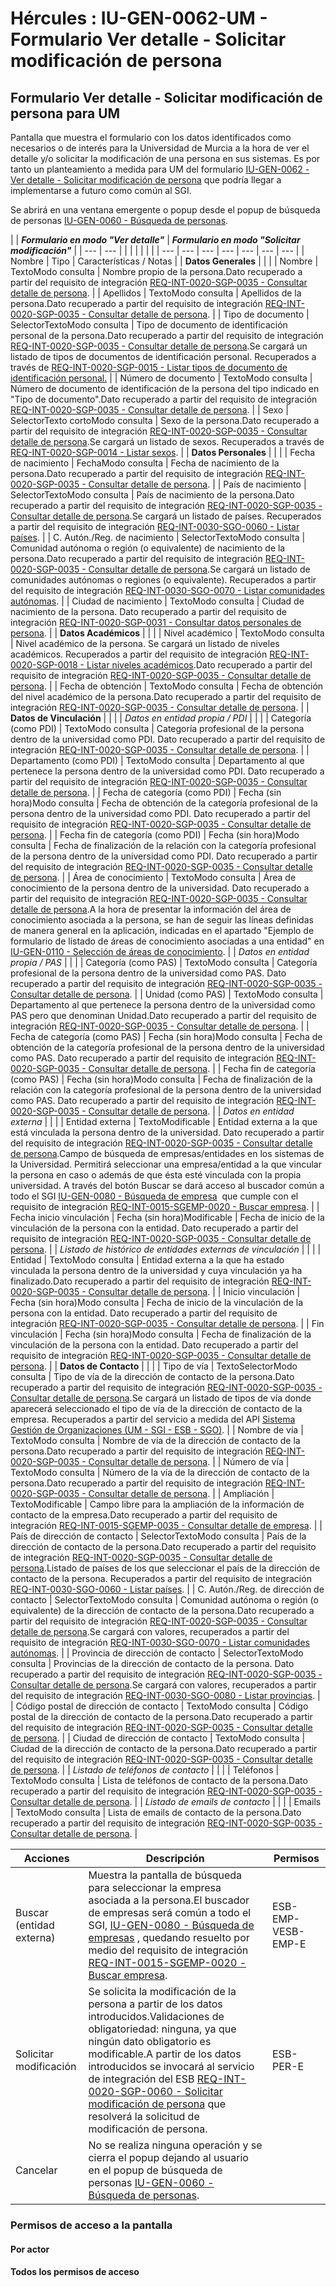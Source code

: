 # Hércules : IU\-GEN\-0062\-UM \- Formulario Ver detalle \- Solicitar modificación de persona







## Formulario Ver detalle \- Solicitar modificación de persona para UM

Pantalla que muestra el formulario con los datos identificados como necesarios o de interés para la Universidad de Murcia a la hora de ver el detalle y/o solicitar la modificación de una persona en sus sistemas. Es por tanto un planteamiento a medida para UM del formulario [IU\-GEN\-0062 \- Ver detalle \- Solicitar modificación de persona](https://confluence.um.es/confluence/pages/createpage.action?spaceKey=HERCULES&title=IU-GEN-0062+-+Ver+detalle+-+Solicitar+modificaci%C3%B3n+de+persona&linkCreation=true&fromPageId=597853089 "/confluence/pages/createpage.action?spaceKey=HERCULES&title=IU-GEN-0062+-+Ver+detalle+-+Solicitar+modificaci%C3%B3n+de+persona&linkCreation=true&fromPageId=597853089") que podría llegar a implementarse a futuro como común al SGI.

Se abrirá en una ventana emergente o popup desde el popup de búsqueda de personas [IU\-GEN\-0060 \- Búsqueda de personas](/hercules/sgi-sistema-de-gestion-de-investigacion/requisitos-y-analisis-funcional/analisis-funcional-sgi-hercules/gen-aspectos-generales/sha-buscadores-y-listados-comunes/iu-gen-0060-busqueda-de-personas.md "/hercules/sgi-sistema-de-gestion-de-investigacion/requisitos-y-analisis-funcional/analisis-funcional-sgi-hercules/gen-aspectos-generales/sha-buscadores-y-listados-comunes/iu-gen-0060-busqueda-de-personas.md").



| | ***Formulario en modo "Ver detalle"*** | ***Formulario en modo "Solicitar modificación"*** | | --- | --- | |  |  | | | |
| --- | --- | --- | --- | --- | --- | --- |
| Nombre | Tipo | Características / Notas |
| **Datos Generales** | | |
| Nombre | TextoModo consulta | Nombre propio de la persona.Dato recuperado a partir del requisito de integración [REQ\-INT\-0020\-SGP\-0035 \- Consultar detalle de persona](/hercules/sgi-sistema-de-gestion-de-investigacion/requisitos-y-analisis-funcional/analisis-funcional-sgi-hercules/gen-aspectos-generales/int-requisitos-de-integracion/req-int-0020-sgp-integracion-con-sistema-de-gestion-de-personas/req-int-0020-sgp-0035-consultar-detalle-de-persona.md "/hercules/sgi-sistema-de-gestion-de-investigacion/requisitos-y-analisis-funcional/analisis-funcional-sgi-hercules/gen-aspectos-generales/int-requisitos-de-integracion/req-int-0020-sgp-integracion-con-sistema-de-gestion-de-personas/req-int-0020-sgp-0035-consultar-detalle-de-persona.md"). |
| Apellidos | TextoModo consulta | Apellidos de la persona.Dato recuperado a partir del requisito de integración [REQ\-INT\-0020\-SGP\-0035 \- Consultar detalle de persona](/hercules/sgi-sistema-de-gestion-de-investigacion/requisitos-y-analisis-funcional/analisis-funcional-sgi-hercules/gen-aspectos-generales/int-requisitos-de-integracion/req-int-0020-sgp-integracion-con-sistema-de-gestion-de-personas/req-int-0020-sgp-0035-consultar-detalle-de-persona.md "/hercules/sgi-sistema-de-gestion-de-investigacion/requisitos-y-analisis-funcional/analisis-funcional-sgi-hercules/gen-aspectos-generales/int-requisitos-de-integracion/req-int-0020-sgp-integracion-con-sistema-de-gestion-de-personas/req-int-0020-sgp-0035-consultar-detalle-de-persona.md"). |
| Tipo de documento | SelectorTextoModo consulta | Tipo de documento de identificación personal de la persona.Dato recuperado a partir del requisito de integración [REQ\-INT\-0020\-SGP\-0035 \- Consultar detalle de persona](/hercules/sgi-sistema-de-gestion-de-investigacion/requisitos-y-analisis-funcional/analisis-funcional-sgi-hercules/gen-aspectos-generales/int-requisitos-de-integracion/req-int-0020-sgp-integracion-con-sistema-de-gestion-de-personas/req-int-0020-sgp-0035-consultar-detalle-de-persona.md "/hercules/sgi-sistema-de-gestion-de-investigacion/requisitos-y-analisis-funcional/analisis-funcional-sgi-hercules/gen-aspectos-generales/int-requisitos-de-integracion/req-int-0020-sgp-integracion-con-sistema-de-gestion-de-personas/req-int-0020-sgp-0035-consultar-detalle-de-persona.md").Se cargará un listado de tipos de documentos de identificación personal. Recuperados a través de [REQ\-INT\-0020\-SGP\-0015 \- Listar tipos de documento de identificación personal.](/hercules/sgi-sistema-de-gestion-de-investigacion/requisitos-y-analisis-funcional/analisis-funcional-sgi-hercules/gen-aspectos-generales/int-requisitos-de-integracion/req-int-0020-sgp-integracion-con-sistema-de-gestion-de-personas/req-int-0020-sgp-0015-listar-tipos-de-documento-de-identificacion-personal.md "/hercules/sgi-sistema-de-gestion-de-investigacion/requisitos-y-analisis-funcional/analisis-funcional-sgi-hercules/gen-aspectos-generales/int-requisitos-de-integracion/req-int-0020-sgp-integracion-con-sistema-de-gestion-de-personas/req-int-0020-sgp-0015-listar-tipos-de-documento-de-identificacion-personal.md") |
| Número de documento | TextoModo consulta | Número de documento de identificación de la persona del tipo indicado en "Tipo de documento".Dato recuperado a partir del requisito de integración [REQ\-INT\-0020\-SGP\-0035 \- Consultar detalle de persona](/hercules/sgi-sistema-de-gestion-de-investigacion/requisitos-y-analisis-funcional/analisis-funcional-sgi-hercules/gen-aspectos-generales/int-requisitos-de-integracion/req-int-0020-sgp-integracion-con-sistema-de-gestion-de-personas/req-int-0020-sgp-0035-consultar-detalle-de-persona.md "/hercules/sgi-sistema-de-gestion-de-investigacion/requisitos-y-analisis-funcional/analisis-funcional-sgi-hercules/gen-aspectos-generales/int-requisitos-de-integracion/req-int-0020-sgp-integracion-con-sistema-de-gestion-de-personas/req-int-0020-sgp-0035-consultar-detalle-de-persona.md"). |
| Sexo | SelectorTexto cortoModo consulta | Sexo de la persona.Dato recuperado a partir del requisito de integración [REQ\-INT\-0020\-SGP\-0035 \- Consultar detalle de persona](/hercules/sgi-sistema-de-gestion-de-investigacion/requisitos-y-analisis-funcional/analisis-funcional-sgi-hercules/gen-aspectos-generales/int-requisitos-de-integracion/req-int-0020-sgp-integracion-con-sistema-de-gestion-de-personas/req-int-0020-sgp-0035-consultar-detalle-de-persona.md "/hercules/sgi-sistema-de-gestion-de-investigacion/requisitos-y-analisis-funcional/analisis-funcional-sgi-hercules/gen-aspectos-generales/int-requisitos-de-integracion/req-int-0020-sgp-integracion-con-sistema-de-gestion-de-personas/req-int-0020-sgp-0035-consultar-detalle-de-persona.md").Se cargará un listado de sexos. Recuperados a través de [REQ\-INT\-0020\-SGP\-0014 \- Listar sexos](/hercules/sgi-sistema-de-gestion-de-investigacion/requisitos-y-analisis-funcional/analisis-funcional-sgi-hercules/gen-aspectos-generales/int-requisitos-de-integracion/req-int-0020-sgp-integracion-con-sistema-de-gestion-de-personas/req-int-0020-sgp-0014-listar-sexos.md "/hercules/sgi-sistema-de-gestion-de-investigacion/requisitos-y-analisis-funcional/analisis-funcional-sgi-hercules/gen-aspectos-generales/int-requisitos-de-integracion/req-int-0020-sgp-integracion-con-sistema-de-gestion-de-personas/req-int-0020-sgp-0014-listar-sexos.md"). |
| **Datos Personales** | | |
| Fecha de nacimiento | FechaModo consulta | Fecha de nacimiento de la persona.Dato recuperado a partir del requisito de integración [REQ\-INT\-0020\-SGP\-0035 \- Consultar detalle de persona](/hercules/sgi-sistema-de-gestion-de-investigacion/requisitos-y-analisis-funcional/analisis-funcional-sgi-hercules/gen-aspectos-generales/int-requisitos-de-integracion/req-int-0020-sgp-integracion-con-sistema-de-gestion-de-personas/req-int-0020-sgp-0035-consultar-detalle-de-persona.md "/hercules/sgi-sistema-de-gestion-de-investigacion/requisitos-y-analisis-funcional/analisis-funcional-sgi-hercules/gen-aspectos-generales/int-requisitos-de-integracion/req-int-0020-sgp-integracion-con-sistema-de-gestion-de-personas/req-int-0020-sgp-0035-consultar-detalle-de-persona.md"). |
| País de nacimiento | SelectorTextoModo consulta | País de nacimiento de la persona.Dato recuperado a partir del requisito de integración [REQ\-INT\-0020\-SGP\-0035 \- Consultar detalle de persona](/hercules/sgi-sistema-de-gestion-de-investigacion/requisitos-y-analisis-funcional/analisis-funcional-sgi-hercules/gen-aspectos-generales/int-requisitos-de-integracion/req-int-0020-sgp-integracion-con-sistema-de-gestion-de-personas/req-int-0020-sgp-0035-consultar-detalle-de-persona.md "/hercules/sgi-sistema-de-gestion-de-investigacion/requisitos-y-analisis-funcional/analisis-funcional-sgi-hercules/gen-aspectos-generales/int-requisitos-de-integracion/req-int-0020-sgp-integracion-con-sistema-de-gestion-de-personas/req-int-0020-sgp-0035-consultar-detalle-de-persona.md").Se cargará un listado de países. Recuperados a partir del requisito de integración [REQ\-INT\-0030\-SGO\-0060 \- Listar países](https://confluence.um.es/confluence/pages/viewpage.action?pageId=103891354 "https://confluence.um.es/confluence/pages/viewpage.action?pageId=103891354"). |
| C. Autón./Reg. de nacimiento | SelectorTextoModo consulta | Comunidad autónoma o región (o equivalente) de nacimiento de la persona.Dato recuperado a partir del requisito de integración [REQ\-INT\-0020\-SGP\-0035 \- Consultar detalle de persona](/hercules/sgi-sistema-de-gestion-de-investigacion/requisitos-y-analisis-funcional/analisis-funcional-sgi-hercules/gen-aspectos-generales/int-requisitos-de-integracion/req-int-0020-sgp-integracion-con-sistema-de-gestion-de-personas/req-int-0020-sgp-0035-consultar-detalle-de-persona.md "/hercules/sgi-sistema-de-gestion-de-investigacion/requisitos-y-analisis-funcional/analisis-funcional-sgi-hercules/gen-aspectos-generales/int-requisitos-de-integracion/req-int-0020-sgp-integracion-con-sistema-de-gestion-de-personas/req-int-0020-sgp-0035-consultar-detalle-de-persona.md").Se cargará un listado de comunidades autónomas o regiones (o equivalente). Recuperados a partir del requisito de integración [REQ\-INT\-0030\-SGO\-0070 \- Listar comunidades autónomas](https://confluence.um.es/confluence/pages/viewpage.action?pageId=103891356 "https://confluence.um.es/confluence/pages/viewpage.action?pageId=103891356"). |
| Ciudad de nacimiento | TextoModo consulta | Ciudad de nacimiento de la persona. Dato recuperado a partir del requisito de integración [REQ\-INT\-0020\-SGP\-0031 \- Consultar datos personales de persona](https://confluence.um.es/confluence/display/HERCULES/REQ-INT-0020-SGP-0031+-+Consultar+datos+personales+de+persona "https://confluence.um.es/confluence/display/HERCULES/REQ-INT-0020-SGP-0031+-+Consultar+datos+personales+de+persona"). |
| **Datos Académicos** | | |
| Nivel académico | TextoModo consulta | Nivel académico de la persona. Se cargará un listado de niveles académicos. Recuperados a partir del requisito de integración [REQ\-INT\-0020\-SGP\-0018 \- Listar niveles académicos](/hercules/sgi-sistema-de-gestion-de-investigacion/requisitos-y-analisis-funcional/analisis-funcional-sgi-hercules/gen-aspectos-generales/int-requisitos-de-integracion/req-int-0020-sgp-integracion-con-sistema-de-gestion-de-personas/req-int-0020-sgp-0018-listar-niveles-academicos.md "/hercules/sgi-sistema-de-gestion-de-investigacion/requisitos-y-analisis-funcional/analisis-funcional-sgi-hercules/gen-aspectos-generales/int-requisitos-de-integracion/req-int-0020-sgp-integracion-con-sistema-de-gestion-de-personas/req-int-0020-sgp-0018-listar-niveles-academicos.md").Dato recuperado a partir del requisito de integración [REQ\-INT\-0020\-SGP\-0035 \- Consultar detalle de persona](/hercules/sgi-sistema-de-gestion-de-investigacion/requisitos-y-analisis-funcional/analisis-funcional-sgi-hercules/gen-aspectos-generales/int-requisitos-de-integracion/req-int-0020-sgp-integracion-con-sistema-de-gestion-de-personas/req-int-0020-sgp-0035-consultar-detalle-de-persona.md "/hercules/sgi-sistema-de-gestion-de-investigacion/requisitos-y-analisis-funcional/analisis-funcional-sgi-hercules/gen-aspectos-generales/int-requisitos-de-integracion/req-int-0020-sgp-integracion-con-sistema-de-gestion-de-personas/req-int-0020-sgp-0035-consultar-detalle-de-persona.md"). |
| Fecha de obtención | TextoModo consulta | Fecha de obtención del nivel académico de la persona.Dato recuperado a partir del requisito de integración [REQ\-INT\-0020\-SGP\-0035 \- Consultar detalle de persona](/hercules/sgi-sistema-de-gestion-de-investigacion/requisitos-y-analisis-funcional/analisis-funcional-sgi-hercules/gen-aspectos-generales/int-requisitos-de-integracion/req-int-0020-sgp-integracion-con-sistema-de-gestion-de-personas/req-int-0020-sgp-0035-consultar-detalle-de-persona.md "/hercules/sgi-sistema-de-gestion-de-investigacion/requisitos-y-analisis-funcional/analisis-funcional-sgi-hercules/gen-aspectos-generales/int-requisitos-de-integracion/req-int-0020-sgp-integracion-con-sistema-de-gestion-de-personas/req-int-0020-sgp-0035-consultar-detalle-de-persona.md"). |
| **Datos de Vinculación** | | |
| *Datos en entidad propia / PDI* | | |
| Categoría (como PDI) | TextoModo consulta | Categoría profesional de la persona dentro de la universidad como PDI. Dato recuperado a partir del requisito de integración [REQ\-INT\-0020\-SGP\-0035 \- Consultar detalle de persona](/hercules/sgi-sistema-de-gestion-de-investigacion/requisitos-y-analisis-funcional/analisis-funcional-sgi-hercules/gen-aspectos-generales/int-requisitos-de-integracion/req-int-0020-sgp-integracion-con-sistema-de-gestion-de-personas/req-int-0020-sgp-0035-consultar-detalle-de-persona.md "/hercules/sgi-sistema-de-gestion-de-investigacion/requisitos-y-analisis-funcional/analisis-funcional-sgi-hercules/gen-aspectos-generales/int-requisitos-de-integracion/req-int-0020-sgp-integracion-con-sistema-de-gestion-de-personas/req-int-0020-sgp-0035-consultar-detalle-de-persona.md"). |
| Departamento (como PDI) | TextoModo consulta | Departamento al que pertenece la persona dentro de la universidad como PDI. Dato recuperado a partir del requisito de integración [REQ\-INT\-0020\-SGP\-0035 \- Consultar detalle de persona](/hercules/sgi-sistema-de-gestion-de-investigacion/requisitos-y-analisis-funcional/analisis-funcional-sgi-hercules/gen-aspectos-generales/int-requisitos-de-integracion/req-int-0020-sgp-integracion-con-sistema-de-gestion-de-personas/req-int-0020-sgp-0035-consultar-detalle-de-persona.md "/hercules/sgi-sistema-de-gestion-de-investigacion/requisitos-y-analisis-funcional/analisis-funcional-sgi-hercules/gen-aspectos-generales/int-requisitos-de-integracion/req-int-0020-sgp-integracion-con-sistema-de-gestion-de-personas/req-int-0020-sgp-0035-consultar-detalle-de-persona.md"). |
| Fecha de categoría (como PDI) | Fecha (sin hora)Modo consulta | Fecha de obtención de la categoría profesional de la persona dentro de la universidad como PDI. Dato recuperado a partir del requisito de integración [REQ\-INT\-0020\-SGP\-0035 \- Consultar detalle de persona](/hercules/sgi-sistema-de-gestion-de-investigacion/requisitos-y-analisis-funcional/analisis-funcional-sgi-hercules/gen-aspectos-generales/int-requisitos-de-integracion/req-int-0020-sgp-integracion-con-sistema-de-gestion-de-personas/req-int-0020-sgp-0035-consultar-detalle-de-persona.md "/hercules/sgi-sistema-de-gestion-de-investigacion/requisitos-y-analisis-funcional/analisis-funcional-sgi-hercules/gen-aspectos-generales/int-requisitos-de-integracion/req-int-0020-sgp-integracion-con-sistema-de-gestion-de-personas/req-int-0020-sgp-0035-consultar-detalle-de-persona.md"). |
| Fecha fin de categoría (como PDI) | Fecha (sin hora)Modo consulta | Fecha de finalización de la relación con la categoría profesional de la persona dentro de la universidad como PDI. Dato recuperado a partir del requisito de integración [REQ\-INT\-0020\-SGP\-0035 \- Consultar detalle de persona](/hercules/sgi-sistema-de-gestion-de-investigacion/requisitos-y-analisis-funcional/analisis-funcional-sgi-hercules/gen-aspectos-generales/int-requisitos-de-integracion/req-int-0020-sgp-integracion-con-sistema-de-gestion-de-personas/req-int-0020-sgp-0035-consultar-detalle-de-persona.md "/hercules/sgi-sistema-de-gestion-de-investigacion/requisitos-y-analisis-funcional/analisis-funcional-sgi-hercules/gen-aspectos-generales/int-requisitos-de-integracion/req-int-0020-sgp-integracion-con-sistema-de-gestion-de-personas/req-int-0020-sgp-0035-consultar-detalle-de-persona.md"). |
| Área de conocimiento | TextoModo consulta | Área de conocimiento de la persona dentro de la universidad. Dato recuperado a partir del requisito de integración [REQ\-INT\-0020\-SGP\-0035 \- Consultar detalle de persona](/hercules/sgi-sistema-de-gestion-de-investigacion/requisitos-y-analisis-funcional/analisis-funcional-sgi-hercules/gen-aspectos-generales/int-requisitos-de-integracion/req-int-0020-sgp-integracion-con-sistema-de-gestion-de-personas/req-int-0020-sgp-0035-consultar-detalle-de-persona.md "/hercules/sgi-sistema-de-gestion-de-investigacion/requisitos-y-analisis-funcional/analisis-funcional-sgi-hercules/gen-aspectos-generales/int-requisitos-de-integracion/req-int-0020-sgp-integracion-con-sistema-de-gestion-de-personas/req-int-0020-sgp-0035-consultar-detalle-de-persona.md").A la hora de presentar la información del área de conocimiento asociada a la persona, se han de seguir las líneas definidas de manera general en la aplicación, indicadas en el apartado "Ejemplo de formulario de listado de áreas de conocimiento asociadas a una entidad" en [IU\-GEN\-0110 \- Selección de áreas de conocimiento](/hercules/sgi-sistema-de-gestion-de-investigacion/requisitos-y-analisis-funcional/analisis-funcional-sgi-hercules/gen-aspectos-generales/sha-buscadores-y-listados-comunes/iu-gen-0110-seleccion-de-areas-de-conocimiento.md "/hercules/sgi-sistema-de-gestion-de-investigacion/requisitos-y-analisis-funcional/analisis-funcional-sgi-hercules/gen-aspectos-generales/sha-buscadores-y-listados-comunes/iu-gen-0110-seleccion-de-areas-de-conocimiento.md"). |
| *Datos en entidad propia / PAS* |  |  |
| Categoría (como PAS) | TextoModo consulta | Categoría profesional de la persona dentro de la universidad como PAS. Dato recuperado a partir del requisito de integración [REQ\-INT\-0020\-SGP\-0035 \- Consultar detalle de persona](/hercules/sgi-sistema-de-gestion-de-investigacion/requisitos-y-analisis-funcional/analisis-funcional-sgi-hercules/gen-aspectos-generales/int-requisitos-de-integracion/req-int-0020-sgp-integracion-con-sistema-de-gestion-de-personas/req-int-0020-sgp-0035-consultar-detalle-de-persona.md "/hercules/sgi-sistema-de-gestion-de-investigacion/requisitos-y-analisis-funcional/analisis-funcional-sgi-hercules/gen-aspectos-generales/int-requisitos-de-integracion/req-int-0020-sgp-integracion-con-sistema-de-gestion-de-personas/req-int-0020-sgp-0035-consultar-detalle-de-persona.md"). |
| Unidad (como PAS) | TextoModo consulta | Departamento al que pertenece la persona dentro de la universidad como PAS pero que denominan Unidad.Dato recuperado a partir del requisito de integración [REQ\-INT\-0020\-SGP\-0035 \- Consultar detalle de persona](/hercules/sgi-sistema-de-gestion-de-investigacion/requisitos-y-analisis-funcional/analisis-funcional-sgi-hercules/gen-aspectos-generales/int-requisitos-de-integracion/req-int-0020-sgp-integracion-con-sistema-de-gestion-de-personas/req-int-0020-sgp-0035-consultar-detalle-de-persona.md "/hercules/sgi-sistema-de-gestion-de-investigacion/requisitos-y-analisis-funcional/analisis-funcional-sgi-hercules/gen-aspectos-generales/int-requisitos-de-integracion/req-int-0020-sgp-integracion-con-sistema-de-gestion-de-personas/req-int-0020-sgp-0035-consultar-detalle-de-persona.md"). |
| Fecha de categoría (como PAS) | Fecha (sin hora)Modo consulta | Fecha de obtención de la categoría profesional de la persona dentro de la universidad como PAS. Dato recuperado a partir del requisito de integración [REQ\-INT\-0020\-SGP\-0035 \- Consultar detalle de persona](/hercules/sgi-sistema-de-gestion-de-investigacion/requisitos-y-analisis-funcional/analisis-funcional-sgi-hercules/gen-aspectos-generales/int-requisitos-de-integracion/req-int-0020-sgp-integracion-con-sistema-de-gestion-de-personas/req-int-0020-sgp-0035-consultar-detalle-de-persona.md "/hercules/sgi-sistema-de-gestion-de-investigacion/requisitos-y-analisis-funcional/analisis-funcional-sgi-hercules/gen-aspectos-generales/int-requisitos-de-integracion/req-int-0020-sgp-integracion-con-sistema-de-gestion-de-personas/req-int-0020-sgp-0035-consultar-detalle-de-persona.md"). |
| Fecha fin de categoría (como PAS) | Fecha (sin hora)Modo consulta | Fecha de finalización de la relación con la categoría profesional de la persona dentro de la universidad como PAS. Dato recuperado a partir del requisito de integración [REQ\-INT\-0020\-SGP\-0035 \- Consultar detalle de persona](/hercules/sgi-sistema-de-gestion-de-investigacion/requisitos-y-analisis-funcional/analisis-funcional-sgi-hercules/gen-aspectos-generales/int-requisitos-de-integracion/req-int-0020-sgp-integracion-con-sistema-de-gestion-de-personas/req-int-0020-sgp-0035-consultar-detalle-de-persona.md "/hercules/sgi-sistema-de-gestion-de-investigacion/requisitos-y-analisis-funcional/analisis-funcional-sgi-hercules/gen-aspectos-generales/int-requisitos-de-integracion/req-int-0020-sgp-integracion-con-sistema-de-gestion-de-personas/req-int-0020-sgp-0035-consultar-detalle-de-persona.md"). |
| *Datos en entidad externa* | | |
| Entidad externa | TextoModificable | Entidad externa a la que está vinculada la persona dentro de la universidad.  Dato recuperado a partir del requisito de integración [REQ\-INT\-0020\-SGP\-0035 \- Consultar detalle de persona](/hercules/sgi-sistema-de-gestion-de-investigacion/requisitos-y-analisis-funcional/analisis-funcional-sgi-hercules/gen-aspectos-generales/int-requisitos-de-integracion/req-int-0020-sgp-integracion-con-sistema-de-gestion-de-personas/req-int-0020-sgp-0035-consultar-detalle-de-persona.md "/hercules/sgi-sistema-de-gestion-de-investigacion/requisitos-y-analisis-funcional/analisis-funcional-sgi-hercules/gen-aspectos-generales/int-requisitos-de-integracion/req-int-0020-sgp-integracion-con-sistema-de-gestion-de-personas/req-int-0020-sgp-0035-consultar-detalle-de-persona.md").Campo de búsqueda de empresas/entidades en los sistemas de la Universidad. Permitirá seleccionar una empresa/entidad a la que vincular la persona en caso o además de que ésta esté vinculada con la propia universidad. A través del botón Buscar se dará acceso al buscador común a todo el SGI [IU\-GEN\-0080 \- Búsqueda de empresa](https://confluence.um.es/confluence/pages/viewpage.action?pageId=221381545 "https://confluence.um.es/confluence/pages/viewpage.action?pageId=221381545")  que cumple con el requisito de integración [REQ\-INT\-0015\-SGEMP\-0020 \- Buscar empresa](https://confluence.um.es/confluence/display/HERCULES/REQ-INT-0015-SGEMP-0020+-+Buscar+empresa "https://confluence.um.es/confluence/display/HERCULES/REQ-INT-0015-SGEMP-0020+-+Buscar+empresa"). |
| Fecha inicio vinculación | Fecha (sin hora)Modificable | Fecha de inicio de la vinculación de la persona con la entidad. Dato recuperado a partir del requisito de integración [REQ\-INT\-0020\-SGP\-0035 \- Consultar detalle de persona](/hercules/sgi-sistema-de-gestion-de-investigacion/requisitos-y-analisis-funcional/analisis-funcional-sgi-hercules/gen-aspectos-generales/int-requisitos-de-integracion/req-int-0020-sgp-integracion-con-sistema-de-gestion-de-personas/req-int-0020-sgp-0035-consultar-detalle-de-persona.md "/hercules/sgi-sistema-de-gestion-de-investigacion/requisitos-y-analisis-funcional/analisis-funcional-sgi-hercules/gen-aspectos-generales/int-requisitos-de-integracion/req-int-0020-sgp-integracion-con-sistema-de-gestion-de-personas/req-int-0020-sgp-0035-consultar-detalle-de-persona.md"). |
| *Listado de histórico de entidades externas de vinculación* | | |
| Entidad | TextoModo consulta | Entidad externa a la que ha estado vinculada la persona dentro de la universidad y cuya vinculación ya ha finalizado.Dato recuperado a partir del requisito de integración [REQ\-INT\-0020\-SGP\-0035 \- Consultar detalle de persona](/hercules/sgi-sistema-de-gestion-de-investigacion/requisitos-y-analisis-funcional/analisis-funcional-sgi-hercules/gen-aspectos-generales/int-requisitos-de-integracion/req-int-0020-sgp-integracion-con-sistema-de-gestion-de-personas/req-int-0020-sgp-0035-consultar-detalle-de-persona.md "/hercules/sgi-sistema-de-gestion-de-investigacion/requisitos-y-analisis-funcional/analisis-funcional-sgi-hercules/gen-aspectos-generales/int-requisitos-de-integracion/req-int-0020-sgp-integracion-con-sistema-de-gestion-de-personas/req-int-0020-sgp-0035-consultar-detalle-de-persona.md"). |
| Inicio vinculación | Fecha (sin hora)Modo consulta | Fecha de inicio de la vinculación de la persona con la entidad. Dato recuperado a partir del requisito de integración [REQ\-INT\-0020\-SGP\-0035 \- Consultar detalle de persona](/hercules/sgi-sistema-de-gestion-de-investigacion/requisitos-y-analisis-funcional/analisis-funcional-sgi-hercules/gen-aspectos-generales/int-requisitos-de-integracion/req-int-0020-sgp-integracion-con-sistema-de-gestion-de-personas/req-int-0020-sgp-0035-consultar-detalle-de-persona.md "/hercules/sgi-sistema-de-gestion-de-investigacion/requisitos-y-analisis-funcional/analisis-funcional-sgi-hercules/gen-aspectos-generales/int-requisitos-de-integracion/req-int-0020-sgp-integracion-con-sistema-de-gestion-de-personas/req-int-0020-sgp-0035-consultar-detalle-de-persona.md"). |
| Fin vinculación | Fecha (sin hora)Modo consulta | Fecha de finalización de la vinculación de la persona con la entidad. Dato recuperado a partir del requisito de integración [REQ\-INT\-0020\-SGP\-0035 \- Consultar detalle de persona](/hercules/sgi-sistema-de-gestion-de-investigacion/requisitos-y-analisis-funcional/analisis-funcional-sgi-hercules/gen-aspectos-generales/int-requisitos-de-integracion/req-int-0020-sgp-integracion-con-sistema-de-gestion-de-personas/req-int-0020-sgp-0035-consultar-detalle-de-persona.md "/hercules/sgi-sistema-de-gestion-de-investigacion/requisitos-y-analisis-funcional/analisis-funcional-sgi-hercules/gen-aspectos-generales/int-requisitos-de-integracion/req-int-0020-sgp-integracion-con-sistema-de-gestion-de-personas/req-int-0020-sgp-0035-consultar-detalle-de-persona.md"). |
| **Datos de Contacto** | | |
| Tipo de vía | TextoSelectorModo consulta | Tipo de vía de la dirección de contacto de la persona.Dato recuperado a partir del requisito de integración [REQ\-INT\-0020\-SGP\-0035 \- Consultar detalle de persona](/hercules/sgi-sistema-de-gestion-de-investigacion/requisitos-y-analisis-funcional/analisis-funcional-sgi-hercules/gen-aspectos-generales/int-requisitos-de-integracion/req-int-0020-sgp-integracion-con-sistema-de-gestion-de-personas/req-int-0020-sgp-0035-consultar-detalle-de-persona.md "/hercules/sgi-sistema-de-gestion-de-investigacion/requisitos-y-analisis-funcional/analisis-funcional-sgi-hercules/gen-aspectos-generales/int-requisitos-de-integracion/req-int-0020-sgp-integracion-con-sistema-de-gestion-de-personas/req-int-0020-sgp-0035-consultar-detalle-de-persona.md").Se cargará un listado de tipos de vía donde aparecerá seleccionado el tipo de vía de la dirección de contacto de la empresa. Recuperados a partir del servicio a medida del API [Sistema Gestión de Organizaciones (UM \- SGI \- ESB \- SGO)](/hercules/sgi-sistema-de-gestion-de-investigacion/guia-de-implantacion-checklist/um-universidad-de-murcia/sistema-de-gestion-de-investigacion-apis-integracion/sistema-gestion-de-organizaciones-um-sgi-esb-sgo.md "/hercules/sgi-sistema-de-gestion-de-investigacion/guia-de-implantacion-checklist/um-universidad-de-murcia/sistema-de-gestion-de-investigacion-apis-integracion/sistema-gestion-de-organizaciones-um-sgi-esb-sgo.md"). |
| Nombre de vía | TextoModo consulta | Nombre de vía de la dirección de contacto de la persona.Dato recuperado a partir del requisito de integración [REQ\-INT\-0020\-SGP\-0035 \- Consultar detalle de persona](/hercules/sgi-sistema-de-gestion-de-investigacion/requisitos-y-analisis-funcional/analisis-funcional-sgi-hercules/gen-aspectos-generales/int-requisitos-de-integracion/req-int-0020-sgp-integracion-con-sistema-de-gestion-de-personas/req-int-0020-sgp-0035-consultar-detalle-de-persona.md "/hercules/sgi-sistema-de-gestion-de-investigacion/requisitos-y-analisis-funcional/analisis-funcional-sgi-hercules/gen-aspectos-generales/int-requisitos-de-integracion/req-int-0020-sgp-integracion-con-sistema-de-gestion-de-personas/req-int-0020-sgp-0035-consultar-detalle-de-persona.md"). |
| Número de vía | TextoModo consulta | Número de la vía de la dirección de contacto de la persona.Dato recuperado a partir del requisito de integración [REQ\-INT\-0020\-SGP\-0035 \- Consultar detalle de persona](/hercules/sgi-sistema-de-gestion-de-investigacion/requisitos-y-analisis-funcional/analisis-funcional-sgi-hercules/gen-aspectos-generales/int-requisitos-de-integracion/req-int-0020-sgp-integracion-con-sistema-de-gestion-de-personas/req-int-0020-sgp-0035-consultar-detalle-de-persona.md "/hercules/sgi-sistema-de-gestion-de-investigacion/requisitos-y-analisis-funcional/analisis-funcional-sgi-hercules/gen-aspectos-generales/int-requisitos-de-integracion/req-int-0020-sgp-integracion-con-sistema-de-gestion-de-personas/req-int-0020-sgp-0035-consultar-detalle-de-persona.md"). |
| Ampliación | TextoModificable | Campo libre para la ampliación de la información de contacto de la empresa.Dato recuperado a partir del requisito de integración [REQ\-INT\-0015\-SGEMP\-0035 \- Consultar detalle de empresa](https://confluence.um.es/confluence/display/HERCULES/REQ-INT-0015-SGEMP-0035+-+Consultar+detalle+de+empresa "https://confluence.um.es/confluence/display/HERCULES/REQ-INT-0015-SGEMP-0035+-+Consultar+detalle+de+empresa"). |
| País de dirección de contacto | SelectorTextoModo consulta | País de la dirección de contacto de la persona.Dato recuperado a partir del requisito de integración [REQ\-INT\-0020\-SGP\-0035 \- Consultar detalle de persona](/hercules/sgi-sistema-de-gestion-de-investigacion/requisitos-y-analisis-funcional/analisis-funcional-sgi-hercules/gen-aspectos-generales/int-requisitos-de-integracion/req-int-0020-sgp-integracion-con-sistema-de-gestion-de-personas/req-int-0020-sgp-0035-consultar-detalle-de-persona.md "/hercules/sgi-sistema-de-gestion-de-investigacion/requisitos-y-analisis-funcional/analisis-funcional-sgi-hercules/gen-aspectos-generales/int-requisitos-de-integracion/req-int-0020-sgp-integracion-con-sistema-de-gestion-de-personas/req-int-0020-sgp-0035-consultar-detalle-de-persona.md").Listado de países de los que seleccionar el país de la dirección de contacto de la persona. Recuperados a partir del requisito de integración [REQ\-INT\-0030\-SGO\-0060 \- Listar países](https://confluence.um.es/confluence/pages/viewpage.action?pageId=103891354 "https://confluence.um.es/confluence/pages/viewpage.action?pageId=103891354"). |
| C. Autón./Reg. de dirección de contacto | SelectorTextoModo consulta | Comunidad autónoma o región (o equivalente) de la dirección de contacto de la persona.Dato recuperado a partir del requisito de integración [REQ\-INT\-0020\-SGP\-0035 \- Consultar detalle de persona](/hercules/sgi-sistema-de-gestion-de-investigacion/requisitos-y-analisis-funcional/analisis-funcional-sgi-hercules/gen-aspectos-generales/int-requisitos-de-integracion/req-int-0020-sgp-integracion-con-sistema-de-gestion-de-personas/req-int-0020-sgp-0035-consultar-detalle-de-persona.md "/hercules/sgi-sistema-de-gestion-de-investigacion/requisitos-y-analisis-funcional/analisis-funcional-sgi-hercules/gen-aspectos-generales/int-requisitos-de-integracion/req-int-0020-sgp-integracion-con-sistema-de-gestion-de-personas/req-int-0020-sgp-0035-consultar-detalle-de-persona.md").Se cargará con valores, recuperados a partir del requisito de integración [REQ\-INT\-0030\-SGO\-0070 \- Listar comunidades autónomas](https://confluence.um.es/confluence/pages/viewpage.action?pageId=103891356 "https://confluence.um.es/confluence/pages/viewpage.action?pageId=103891356"). |
| Provincia de dirección de contacto | SelectorTextoModo consulta | Provincias de la dirección de contacto de la persona. Dato recuperado a partir del requisito de integración [REQ\-INT\-0020\-SGP\-0035 \- Consultar detalle de persona](/hercules/sgi-sistema-de-gestion-de-investigacion/requisitos-y-analisis-funcional/analisis-funcional-sgi-hercules/gen-aspectos-generales/int-requisitos-de-integracion/req-int-0020-sgp-integracion-con-sistema-de-gestion-de-personas/req-int-0020-sgp-0035-consultar-detalle-de-persona.md "/hercules/sgi-sistema-de-gestion-de-investigacion/requisitos-y-analisis-funcional/analisis-funcional-sgi-hercules/gen-aspectos-generales/int-requisitos-de-integracion/req-int-0020-sgp-integracion-con-sistema-de-gestion-de-personas/req-int-0020-sgp-0035-consultar-detalle-de-persona.md").Se cargará con valores, recuperados a partir del requisito de integración [REQ\-INT\-0030\-SGO\-0080 \- Listar provincias](https://confluence.um.es/confluence/display/HERCULES/REQ-INT-0030-SGO-0080+-+Listar+provincias "https://confluence.um.es/confluence/display/HERCULES/REQ-INT-0030-SGO-0080+-+Listar+provincias"). |
| Código postal de dirección de contacto | TextoModo consulta | Código postal de la dirección de contacto de la persona.Dato recuperado a partir del requisito de integración [REQ\-INT\-0020\-SGP\-0035 \- Consultar detalle de persona](/hercules/sgi-sistema-de-gestion-de-investigacion/requisitos-y-analisis-funcional/analisis-funcional-sgi-hercules/gen-aspectos-generales/int-requisitos-de-integracion/req-int-0020-sgp-integracion-con-sistema-de-gestion-de-personas/req-int-0020-sgp-0035-consultar-detalle-de-persona.md "/hercules/sgi-sistema-de-gestion-de-investigacion/requisitos-y-analisis-funcional/analisis-funcional-sgi-hercules/gen-aspectos-generales/int-requisitos-de-integracion/req-int-0020-sgp-integracion-con-sistema-de-gestion-de-personas/req-int-0020-sgp-0035-consultar-detalle-de-persona.md"). |
| Ciudad de dirección de contacto | TextoModo consulta | Ciudad de la dirección de contacto de la persona.Dato recuperado a partir del requisito de integración [REQ\-INT\-0020\-SGP\-0035 \- Consultar detalle de persona](/hercules/sgi-sistema-de-gestion-de-investigacion/requisitos-y-analisis-funcional/analisis-funcional-sgi-hercules/gen-aspectos-generales/int-requisitos-de-integracion/req-int-0020-sgp-integracion-con-sistema-de-gestion-de-personas/req-int-0020-sgp-0035-consultar-detalle-de-persona.md "/hercules/sgi-sistema-de-gestion-de-investigacion/requisitos-y-analisis-funcional/analisis-funcional-sgi-hercules/gen-aspectos-generales/int-requisitos-de-integracion/req-int-0020-sgp-integracion-con-sistema-de-gestion-de-personas/req-int-0020-sgp-0035-consultar-detalle-de-persona.md"). |
| *Listado de teléfonos de contacto* | | |
| Teléfonos | TextoModo consulta | Lista de teléfonos de contacto de la persona.Dato recuperado a partir del requisito de integración [REQ\-INT\-0020\-SGP\-0035 \- Consultar detalle de persona](/hercules/sgi-sistema-de-gestion-de-investigacion/requisitos-y-analisis-funcional/analisis-funcional-sgi-hercules/gen-aspectos-generales/int-requisitos-de-integracion/req-int-0020-sgp-integracion-con-sistema-de-gestion-de-personas/req-int-0020-sgp-0035-consultar-detalle-de-persona.md "/hercules/sgi-sistema-de-gestion-de-investigacion/requisitos-y-analisis-funcional/analisis-funcional-sgi-hercules/gen-aspectos-generales/int-requisitos-de-integracion/req-int-0020-sgp-integracion-con-sistema-de-gestion-de-personas/req-int-0020-sgp-0035-consultar-detalle-de-persona.md"). |
| *Listado de emails de contacto* | | |
| Emails | TextoModo consulta | Lista de emails de contacto de la persona.Dato recuperado a partir del requisito de integración [REQ\-INT\-0020\-SGP\-0035 \- Consultar detalle de persona](/hercules/sgi-sistema-de-gestion-de-investigacion/requisitos-y-analisis-funcional/analisis-funcional-sgi-hercules/gen-aspectos-generales/int-requisitos-de-integracion/req-int-0020-sgp-integracion-con-sistema-de-gestion-de-personas/req-int-0020-sgp-0035-consultar-detalle-de-persona.md "/hercules/sgi-sistema-de-gestion-de-investigacion/requisitos-y-analisis-funcional/analisis-funcional-sgi-hercules/gen-aspectos-generales/int-requisitos-de-integracion/req-int-0020-sgp-integracion-con-sistema-de-gestion-de-personas/req-int-0020-sgp-0035-consultar-detalle-de-persona.md"). |



| Acciones | Descripción | Permisos |
| --- | --- | --- |
| Buscar (entidad externa) | Muestra la pantalla de búsqueda para seleccionar la empresa asociada a la persona.El buscador de empresas será común a todo el SGI, [IU\-GEN\-0080 \- Búsqueda de empresas](/hercules/sgi-sistema-de-gestion-de-investigacion/requisitos-y-analisis-funcional/analisis-funcional-sgi-hercules/gen-aspectos-generales/sha-buscadores-y-listados-comunes/iu-gen-0080-busqueda-de-empresas.md "/hercules/sgi-sistema-de-gestion-de-investigacion/requisitos-y-analisis-funcional/analisis-funcional-sgi-hercules/gen-aspectos-generales/sha-buscadores-y-listados-comunes/iu-gen-0080-busqueda-de-empresas.md") , quedando resuelto por medio del requisito de integración [REQ\-INT\-0015\-SGEMP\-0020 \- Buscar empresa](https://confluence.um.es/confluence/display/HERCULES/REQ-INT-0015-SGEMP-0020+-+Buscar+empresa "https://confluence.um.es/confluence/display/HERCULES/REQ-INT-0015-SGEMP-0020+-+Buscar+empresa"). | ESB\-EMP\-VESB\-EMP\-E |
| Solicitar modificación | Se solicita la modificación de la persona a partir de los datos introducidos.Validaciones de obligatoriedad: ninguna, ya que ningún dato obligatorio es modificable.A partir de los datos introducidos se invocará al servicio de integración del ESB [REQ\-INT\-0020\-SGP\-0060 \- Solicitar modificación de persona](/hercules/sgi-sistema-de-gestion-de-investigacion/requisitos-y-analisis-funcional/analisis-funcional-sgi-hercules/gen-aspectos-generales/int-requisitos-de-integracion/req-int-0020-sgp-integracion-con-sistema-de-gestion-de-personas/req-int-0020-sgp-0060-solicitar-modificacion-de-persona.md "/hercules/sgi-sistema-de-gestion-de-investigacion/requisitos-y-analisis-funcional/analisis-funcional-sgi-hercules/gen-aspectos-generales/int-requisitos-de-integracion/req-int-0020-sgp-integracion-con-sistema-de-gestion-de-personas/req-int-0020-sgp-0060-solicitar-modificacion-de-persona.md") que resolverá la solicitud de modificación de persona. | ESB\-PER\-E |
| Cancelar | No se realiza ninguna operación y se cierra el popup dejando al usuario en el popup de búsqueda de personas [IU\-GEN\-0060 \- Búsqueda de personas](/hercules/sgi-sistema-de-gestion-de-investigacion/requisitos-y-analisis-funcional/analisis-funcional-sgi-hercules/gen-aspectos-generales/sha-buscadores-y-listados-comunes/iu-gen-0060-busqueda-de-personas.md "/hercules/sgi-sistema-de-gestion-de-investigacion/requisitos-y-analisis-funcional/analisis-funcional-sgi-hercules/gen-aspectos-generales/sha-buscadores-y-listados-comunes/iu-gen-0060-busqueda-de-personas.md"). |  |







### Permisos de acceso a la pantalla

#### Por actor

  
#### Todos los permisos de acceso








